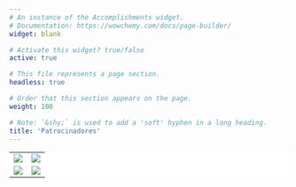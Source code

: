 ```yaml
---
# An instance of the Accomplishments widget.
# Documentation: https://wowchemy.com/docs/page-builder/
widget: blank

# Activate this widget? true/false
active: true

# This file represents a page section.
headless: true

# Order that this section appears on the page.
weight: 100

# Note: `&shy;` is used to add a 'soft' hyphen in a long heading.
title: 'Patrocinadores'
---
```

<table style="border-collapse: collapse; border: none; background-color:white;">
  <tr style="border: none;">
    <td style="border: none;"><a href="https://www.iscbsc.org/"><img src="sponsors/iscb-sc.jpg"></a></td>
    <td style="border: none;"><a href="https://inb-elixir.es/"><img src="sponsors/INB.png"></a></td>
  </tr>
  <tr style="border: none;">
    <td style="border: none;"><a href="https://www.dreamgenics.com/"><img src="sponsors/dreamgenics.png"></a></td>
    <td style="border: none;"><a href="https://twitter.com/a2b2c"><img src="sponsors/a2b2c.png"></a</td>
  </tr>
</table>

